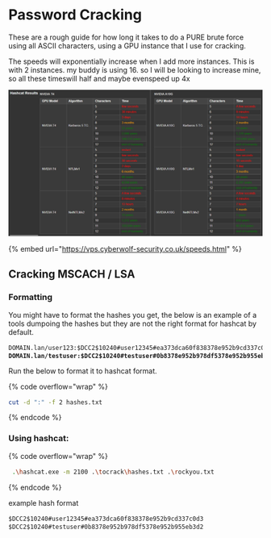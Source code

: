 # Password Cracking

These are a rough guide for how long it takes to do a PURE brute force using all ASCII characters, using a GPU instance that I use for cracking.&#x20;

The speeds will exponentially increase when I add more instances. This is with 2 instances. my buddy is using 16. so I will be looking to increase mine, so all these timeswill half and maybe evenspeed up 4x

<img src="../.gitbook/assets/image (10).png" alt="" data-size="original">

{% embed url="https://vps.cyberwolf-security.co.uk/speeds.html" %}

## Cracking MSCACH / LSA

### Formatting

You might have to format the hashes you get, the below is an example of a tools dumpoing the hashes but they are not the right format for hashcat by default.

<pre><code>DOMAIN.lan/user123:$DCC2$10240#user12345#ea373dca60f838378e952b9cd337c0d3
<strong>DOMAIN.lan/testuser:$DCC2$10240#testuser#0b8378e952b978df5378e952b955eb3d2
</strong></code></pre>

Run the below to format it to hashcat format.&#x20;

{% code overflow="wrap" %}
```bash
cut -d ":" -f 2 hashes.txt
```
{% endcode %}

### Using hashcat:

{% code overflow="wrap" %}
```bash
 .\hashcat.exe -m 2100 .\tocrack\hashes.txt .\rockyou.txt
```
{% endcode %}

example hash format

```
$DCC2$10240#user12345#ea373dca60f838378e952b9cd337c0d3
$DCC2$10240#testuser#0b8378e952b978df5378e952b955eb3d2
```
